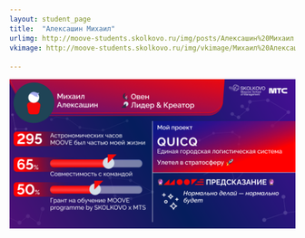 ```yaml
---
layout: student_page
title:  "Алексашин Михаил"
urlimg: http://moove-students.skolkovo.ru/img/posts/Алексашин%20Михаил.png
vkimage: http://moove-students.skolkovo.ru/img/vkimage/Михаил%20Алексашин%20для%20Вк.png

---
```

<img class="img-fluid" src="/img/posts/Алексашин Михаил.png" alt="moove-1">
